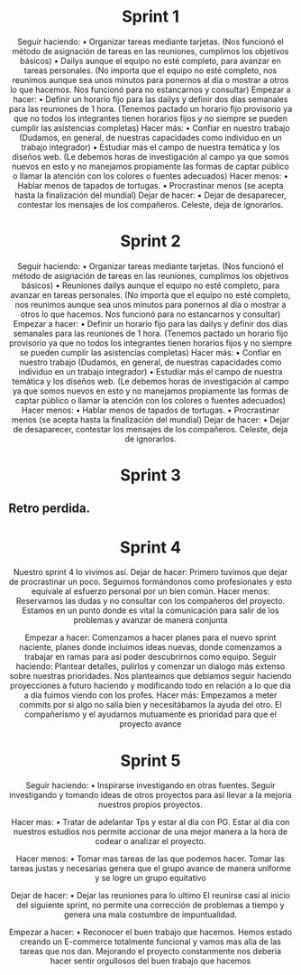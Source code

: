 <h1 align='center'> Sprint 1</h1>
<div align='center'>
    Seguir haciendo:
•	Organizar tareas mediante tarjetas.
(Nos funcionó el método de asignación de tareas en las reuniones, cumplimos los objetivos básicos)
•	Dailys aunque el equipo no esté completo, para avanzar en tareas personales.
(No importa que el equipo no esté completo, nos reunimos aunque sea unos minutos para ponernos al día o mostrar a otros lo que hacemos. Nos funcionó para no estancarnos y consultar)
Empezar a hacer:
•	Definir un horario fijo para las dailys y definir dos días semanales para las reuniones de 1 hora.
(Tenemos pactado un horario fijo provisorio ya que no todos los integrantes tienen horarios fijos y no siempre se pueden cumplir las asistencias	completas)
Hacer más: 
•	Confiar en nuestro trabajo
(Dudamos, en general, de nuestras capacidades como individuo en un trabajo integrador)
•	Estudiar más el campo de nuestra temática y los diseños web.
(Le debemos horas de investigación al campo ya que somos nuevos en esto y no manejamos propiamente las formas de captar público o llamar la atención con los colores o fuentes adecuados)
Hacer menos:
•	Hablar menos de tapados de tortugas.
•	Procrastinar menos (se acepta hasta la finalización del mundial)
Dejar de hacer:
•	Dejar de desaparecer, contestar los mensajes de los compañeros. Celeste, deja de ignorarlos.
</div>


<h1 align='center'> Sprint 2</h1>
<div align='center'>
Seguir haciendo:
•	Organizar tareas mediante tarjetas.
(Nos funcionó el método de asignación de tareas en las reuniones, cumplimos los objetivos básicos)
•	Reuniones dailys aunque el equipo no esté completo, para avanzar en tareas personales.
(No importa que el equipo no esté completo, nos reunimos aunque sea unos minutos para ponernos al día o mostrar a otros lo que hacemos. Nos funcionó para no estancarnos y consultar)
Empezar a hacer:
•	Definir un horario fijo para las dailys y definir dos días semanales para las reuniones de 1 hora.
(Tenemos pactado un horario fijo provisorio ya que no todos los integrantes tienen horarios fijos y no siempre se pueden cumplir las asistencias	completas)
Hacer más: 
•	Confiar en nuestro trabajo
(Dudamos, en general, de nuestras capacidades como individuo en un trabajo integrador)
•	Estudiar más el campo de nuestra temática y los diseños web.
(Le debemos horas de investigación al campo ya que somos nuevos en esto y no manejamos propiamente las formas de captar público o llamar la atención con los colores o fuentes adecuados)
Hacer menos:
•	Hablar menos de tapados de tortugas.
•	Procrastinar menos (se acepta hasta la finalización del mundial)
Dejar de hacer:
•	Dejar de desaparecer, contestar los mensajes de los compañeros. Celeste, deja de ignorarlos.
</div>

<h1 align='center'> Sprint 3</h1>

  <h2>Retro perdida.</h2>  

<h1 align='center'> Sprint 4</h1>
<div align="center">
Nuestro sprint 4 lo vivimos así.
Dejar de hacer:
Primero tuvimos que dejar de procrastinar un poco. Seguimos formándonos como profesionales y esto equivale al esfuerzo personal por un bien común.                    
Hacer menos:
Reservarnos las dudas y no consultar con los compañeros del proyecto. Estamos en un punto donde es vital la comunicación para salir de los problemas y avanzar de manera conjunta

Empezar a hacer:
Comenzamos a hacer planes para el nuevo sprint naciente, planes donde incluimos ideas nuevas, donde comenzamos a trabajar en ramas para así poder descubrirnos como equipo.
Seguir haciendo:
Plantear detalles, pulirlos y comenzar un dialogo más extenso sobre nuestras prioridades. Nos planteamos que debíamos seguir haciendo proyecciones a futuro haciendo y modificando todo en relación a lo que día a día fuimos viendo con los profes. 
Hacer más:
Empezamos a meter commits por si algo no salía bien y necesitábamos la ayuda del otro. El compañerismo y el ayudarnos mutuamente es prioridad para que el proyecto avance
</div>

<h1 align='center'> Sprint 5 </h1>
<div align="center">
Seguir haciendo:
• Inspirarse investigando en otras fuentes.
Seguir investigando y tomando ideas de otros proyectos para asi llevar a la mejoria nuestros propios proyectos.

Hacer mas:
• Tratar de adelantar Tps y estar al dia con PG.
Estar al dia con nuestros estudios nos permite accionar de una mejor manera a la hora de codear o analizar el proyecto.

Hacer menos:
• Tomar mas tareas de las que podemos hacer.
Tomar las tareas justas y necesarias genera que el grupo avance de manera uniforme y se logre un grupo equitativo 

Dejar de hacer:
• Dejar las reuniones para lo ultimo
El reunirse casi al inicio del siguiente sprint, no permite una corrección de problemas a tiempo y genera una mala costumbre de impuntualidad.

Empezar a hacer: 
• Reconocer el buen trabajo que hacemos.
Hemos estado creando un E-commerce totalmente funcional y vamos mas alla de las tareas que nos dan. Mejorando el proyecto constanmente nos deberia hacer sentir orgullosos del buen trabajo que hacemos

</div>